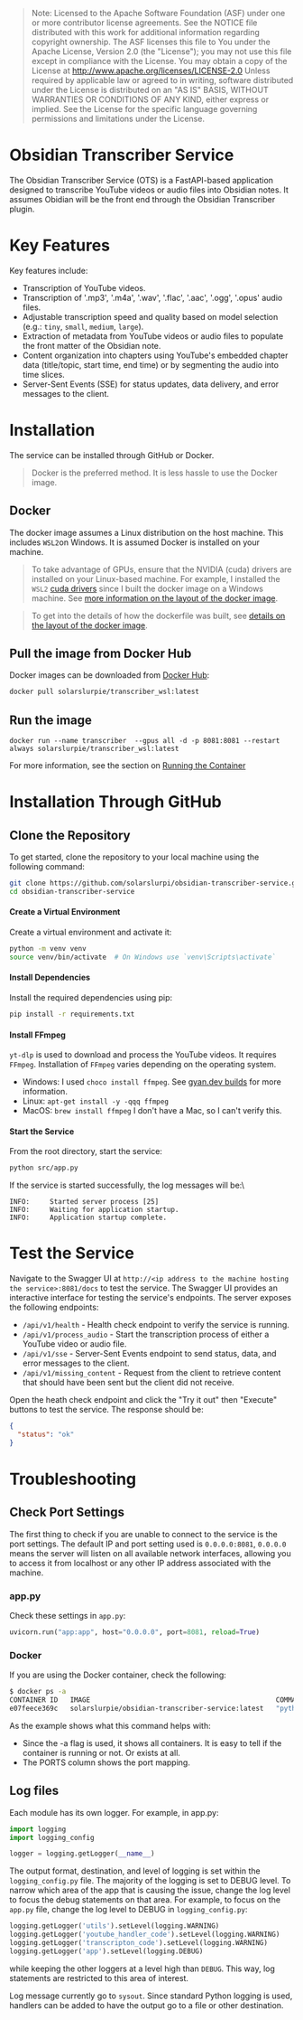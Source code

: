 
> Note: Licensed to the Apache Software Foundation (ASF) under one or more contributor license agreements.  See the NOTICE file distributed with this work for additional information regarding copyright ownership.
The ASF licenses this file to You under the Apache License, Version 2.0 (the "License"); you may not use this file except in compliance with the License.  You may obtain a copy of the License at http://www.apache.org/licenses/LICENSE-2.0 Unless required by applicable law or agreed to in writing, software distributed under the License is distributed on an "AS IS" BASIS, WITHOUT WARRANTIES OR CONDITIONS OF ANY KIND, either express or implied.  See the License for the specific language governing permissions and limitations under the License.

# Obsidian Transcriber Service
The Obsidian Transcriber Service (OTS) is a FastAPI-based application designed to transcribe YouTube videos or audio files into Obsidian notes. It assumes Obidian will be the front end through the Obsidian Transcriber plugin.

# Key Features
Key features include:
- Transcription of YouTube videos.
- Transcription of '.mp3', '.m4a', '.wav', '.flac', '.aac', '.ogg', '.opus' audio files.
- Adjustable transcription speed and quality based on model selection (e.g.: `tiny`, `small`, `medium`, `large`).
- Extraction of metadata from YouTube videos or audio files to populate the front matter of the Obsidian note.
- Content organization into chapters using YouTube's embedded chapter data (title/topic, start time, end time) or by segmenting the audio into time slices.
- Server-Sent Events (SSE) for status updates, data delivery, and error messages to the client.

# Installation
The service can be installed through GitHub or Docker.
> Docker is the preferred method.  It is less hassle to use the Docker image.

## Docker

The docker image assumes a Linux distribution on the host machine. This includes `WSL2`on Windows.  It is assumed Docker is installed on your machine.

> To take advantage of GPUs, ensure that the NVIDIA (cuda) drivers are installed on your Linux-based machine.  For example, I installed the `WSL2` [cuda drivers](https://developer.nvidia.com/cuda/wsl) since I built the docker image on a Windows machine.  See [more information on the layout of the docker image](docs\README_Linux_Dockerfile_tldr.md).

> To get into the details of how the dockerfile was built, see [details on the layout of the docker image](/docs/README_Windows_Dockerfile_tldr.md).

## Pull the image from Docker Hub
Docker images can be downloaded from [Docker Hub](https://hub.docker.com/repository/docker/solarslurpie/transcriber_wsl/general):
```sh
docker pull solarslurpie/transcriber_wsl:latest
```
## Run the image
`docker run --name transcriber  --gpus all -d -p 8081:8081 --restart always solarslurpie/transcriber_wsl:latest`

For more information, see the section on [Running the Container](/docs/README_Linux_Dockerfile_tldr.md#running-the-container)

# Installation Through GitHub

## Clone the Repository
To get started, clone the repository to your local machine using the following command:
```sh
git clone https://github.com/solarslurpi/obsidian-transcriber-service.git
cd obsidian-transcriber-service
```
#### Create a Virtual Environment
Create a virtual environment and activate it:
```sh
python -m venv venv
source venv/bin/activate  # On Windows use `venv\Scripts\activate`
```
#### Install Dependencies
Install the required dependencies using pip:
```sh
pip install -r requirements.txt
```
#### Install FFmpeg
`yt-dlp` is used to download and process the YouTube videos. It requires `FFmpeg`.  Installation of `FFmpeg` varies depending on the operating system.
- Windows: I used `choco install ffmpeg`.  See [gyan.dev builds](https://www.gyan.dev/ffmpeg/builds/) for more information.
- Linux: `apt-get install -y -qqq ffmpeg`
- MacOS: `brew install ffmpeg` I don't have a Mac, so I can't verify this.

#### Start the Service
From the root directory, start the service:
```sh
python src/app.py
```
If the service is started successfully, the log messages will be:\
```
INFO:     Started server process [25]
INFO:     Waiting for application startup.
INFO:     Application startup complete.
```

# Test the Service
Navigate to the Swagger UI at `http://<ip address to the machine hosting the service>:8081/docs` to test the service. The Swagger UI provides an interactive interface for testing the service's endpoints.  The server exposes the following endpoints:
- `/api/v1/health` - Health check endpoint to verify the service is running.
- `/api/v1/process_audio` - Start the transcription process of either a YouTube video or audio file.
- `/api/v1/sse` - Server-Sent Events endpoint to send status, data, and error messages to the client.
- `/api/v1/missing_content` - Request from the client to retrieve content that should have been sent but the client did not receive.

Open the heath check endpoint and click the "Try it out" then "Execute" buttons   to test the service. The response should be:
```json
{
  "status": "ok"
}
```


# Troubleshooting
## Check Port Settings
The first thing to check if you are unable to connect to the service is the port settings. The default IP and port setting used is `0.0.0.0:8081`,  `0.0.0.0` means the server will listen on all available network interfaces, allowing you to access it from localhost or any other IP address associated with the machine.
### app.py
Check these settings in `app.py`:
```python
uvicorn.run("app:app", host="0.0.0.0", port=8081, reload=True)
```
### Docker
If you are using the Docker container, check the following:
```sh
$ docker ps -a
CONTAINER ID   IMAGE                                              COMMAND               CREATED          STATUS          PORTS                    NAMES
e07feece369c   solarslurpie/obsidian-transcriber-service:latest   "python src/app.py"   46 minutes ago   Up 46 minutes   0.0.0.0:8081->8081/tcp   obsidian-transcriber-service
```
As the example shows what this command helps with:
- Since the -a flag is used, it shows all containers.  It is easy to tell if the container is running or not. Or exists at all.
- The PORTS column shows the port mapping.
## Log files
Each module has its own logger.  For example, in app.py:
```python
import logging
import logging_config

logger = logging.getLogger(__name__)
```
The output format, destination, and level of logging is set within the `logging_config.py` file.  The majority of the logging is set to DEBUG level.  To narrow which area of the app that is causing the issue, change the log level to focus the debug statements on that area.  For example, to focus on the `app.py` file, change the log level to DEBUG in `logging_config.py`:
```python
logging.getLogger('utils').setLevel(logging.WARNING)
logging.getLogger('youtube_handler_code').setLevel(logging.WARNING)
logging.getLogger('transcripton_code').setLevel(logging.WARNING)
logging.getLogger('app').setLevel(logging.DEBUG)
```
while keeping the other loggers at a level high than `DEBUG`. This way, log statements are restricted to this area of interest.

Log message currently go to `sysout`.  Since standard Python logging is used, handlers can be added to have the output go to a file or other destination.
